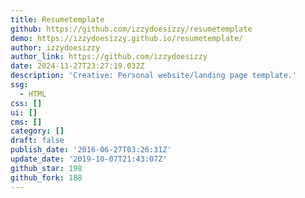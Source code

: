 ```yaml
---
title: Resumetemplate
github: https://github.com/izzydoesizzy/resumetemplate
demo: https://izzydoesizzy.github.io/resumetemplate/
author: izzydoesizzy
author_link: https://github.com/izzydoesizzy
date: 2024-11-27T23:27:19.032Z
description: 'Creative: Personal website/landing page template.'
ssg:
  - HTML
css: []
ui: []
cms: []
category: []
draft: false
publish_date: '2016-06-27T03:26:31Z'
update_date: '2019-10-07T21:43:07Z'
github_star: 198
github_fork: 188
---
```


